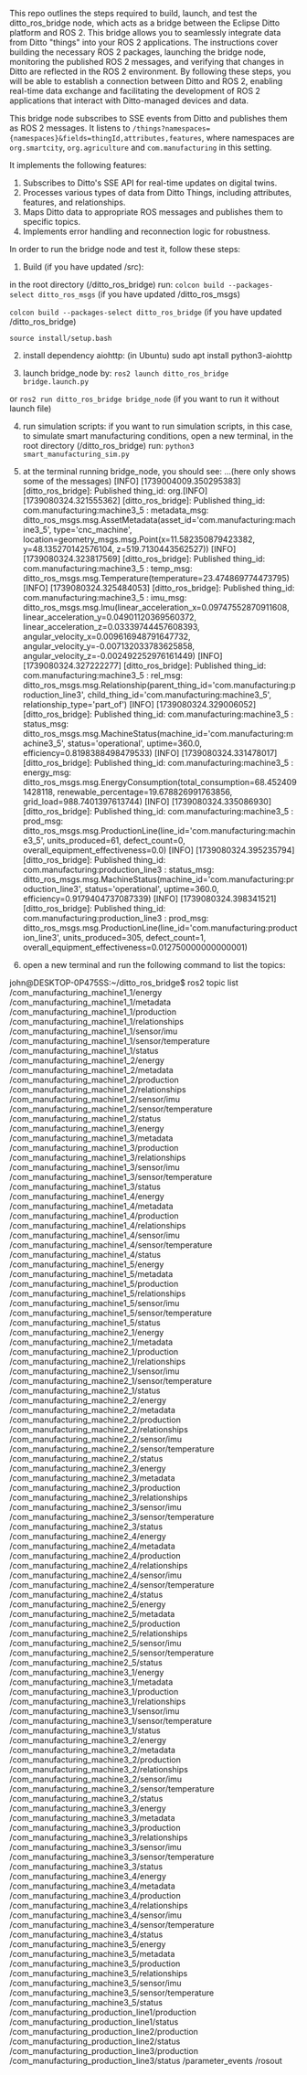 This repo outlines the steps required to build, launch, and test the ditto_ros_bridge node, which acts as a bridge between the Eclipse Ditto platform and ROS 2.  This bridge allows you to seamlessly integrate data from Ditto "things" into your ROS 2 applications.  The instructions cover building the necessary ROS 2 packages, launching the bridge node, monitoring the published ROS 2 messages, and verifying that changes in Ditto are reflected in the ROS 2 environment.  By following these steps, you will be able to establish a connection between Ditto and ROS 2, enabling real-time data exchange and facilitating the development of ROS 2 applications that interact with Ditto-managed devices and data.

This bridge node subscribes to SSE events from Ditto and publishes them as ROS 2 messages. It listens to `/things?namespaces={namespaces}&fields=thingId,attributes,features`, where namespaces are `org.smartcity`, `org.agriculture` and `com.manufacturing` in this setting.

It implements the following features:

1. Subscribes to Ditto's SSE API for real-time updates on digital twins.
2. Processes various types of data from Ditto Things, including attributes, features, and relationships.
3. Maps Ditto data to appropriate ROS messages and publishes them to specific topics.
4. Implements error handling and reconnection logic for robustness.

In order to run the bridge node and test it, follow these steps:

1. Build (if you have updated /src):

in the root directory (/ditto_ros_bridge) run:
`colcon build --packages-select ditto_ros_msgs` (if you have updated /ditto_ros_msgs)

`colcon build --packages-select ditto_ros_bridge` (if you have updated /ditto_ros_bridge)

`source install/setup.bash`

2. install dependency aiohttp: (in Ubuntu) sudo apt install python3-aiohttp

3. launch bridge_node by:
`ros2 launch ditto_ros_bridge bridge.launch.py`

or `ros2 run ditto_ros_bridge bridge_node` (if you want to run it without launch file)

4. run simulation scripts:
if you want to run simulation scripts, in this case, to simulate smart manufacturing conditions, open a new terminal, in the root directory (/ditto_ros_bridge) run: `python3 smart_manufacturing_sim.py`

5. at the terminal running bridge_node, you should see:
...(here only shows some of the messages)
[INFO] [1739004009.350295383] [ditto_ros_bridge]: Published thing_id: org.[INFO] [1739080324.321555362] [ditto_ros_bridge]: Published thing_id: com.manufacturing:machine3_5 : metadata_msg: ditto_ros_msgs.msg.AssetMetadata(asset_id='com.manufacturing:machine3_5', type='cnc_machine', location=geometry_msgs.msg.Point(x=11.582350879423382, y=48.135270142576104, z=519.7130443562527))
[INFO] [1739080324.323817569] [ditto_ros_bridge]: Published thing_id: com.manufacturing:machine3_5 : temp_msg: ditto_ros_msgs.msg.Temperature(temperature=23.474869774473795)
[INFO] [1739080324.325484053] [ditto_ros_bridge]: Published thing_id: com.manufacturing:machine3_5 : imu_msg: ditto_ros_msgs.msg.Imu(linear_acceleration_x=0.09747552870911608, linear_acceleration_y=0.04901120369560372, linear_acceleration_z=0.03339744457608393, angular_velocity_x=0.009616948791647732, angular_velocity_y=-0.007132033783625858, angular_velocity_z=-0.002492252976161449)
[INFO] [1739080324.327222277] [ditto_ros_bridge]: Published thing_id: com.manufacturing:machine3_5 : rel_msg: ditto_ros_msgs.msg.Relationship(parent_thing_id='com.manufacturing:production_line3', child_thing_id='com.manufacturing:machine3_5', relationship_type='part_of')
[INFO] [1739080324.329006052] [ditto_ros_bridge]: Published thing_id: com.manufacturing:machine3_5 : status_msg: ditto_ros_msgs.msg.MachineStatus(machine_id='com.manufacturing:machine3_5', status='operational', uptime=360.0, efficiency=0.8198388498479533)
[INFO] [1739080324.331478017] [ditto_ros_bridge]: Published thing_id: com.manufacturing:machine3_5 : energy_msg: ditto_ros_msgs.msg.EnergyConsumption(total_consumption=68.4524091428118, renewable_percentage=19.678826991763856, grid_load=988.7401397613744)
[INFO] [1739080324.335086930] [ditto_ros_bridge]: Published thing_id: com.manufacturing:machine3_5 : prod_msg: ditto_ros_msgs.msg.ProductionLine(line_id='com.manufacturing:machine3_5', units_produced=61, defect_count=0, overall_equipment_effectiveness=0.0)
[INFO] [1739080324.395235794] [ditto_ros_bridge]: Published thing_id: com.manufacturing:production_line3 : status_msg: ditto_ros_msgs.msg.MachineStatus(machine_id='com.manufacturing:production_line3', status='operational', uptime=360.0, efficiency=0.9179404737087339)
[INFO] [1739080324.398341521] [ditto_ros_bridge]: Published thing_id: com.manufacturing:production_line3 : prod_msg: ditto_ros_msgs.msg.ProductionLine(line_id='com.manufacturing:production_line3', units_produced=305, defect_count=1, overall_equipment_effectiveness=0.012750000000000001)

6. open a new terminal and run the following command to list the topics:

john@DESKTOP-0P475SS:~/ditto_ros_bridge$ ros2 topic list
/com_manufacturing_machine1_1/energy
/com_manufacturing_machine1_1/metadata
/com_manufacturing_machine1_1/production
/com_manufacturing_machine1_1/relationships
/com_manufacturing_machine1_1/sensor/imu
/com_manufacturing_machine1_1/sensor/temperature
/com_manufacturing_machine1_1/status
/com_manufacturing_machine1_2/energy
/com_manufacturing_machine1_2/metadata
/com_manufacturing_machine1_2/production
/com_manufacturing_machine1_2/relationships
/com_manufacturing_machine1_2/sensor/imu
/com_manufacturing_machine1_2/sensor/temperature
/com_manufacturing_machine1_2/status
/com_manufacturing_machine1_3/energy
/com_manufacturing_machine1_3/metadata
/com_manufacturing_machine1_3/production
/com_manufacturing_machine1_3/relationships
/com_manufacturing_machine1_3/sensor/imu
/com_manufacturing_machine1_3/sensor/temperature
/com_manufacturing_machine1_3/status
/com_manufacturing_machine1_4/energy
/com_manufacturing_machine1_4/metadata
/com_manufacturing_machine1_4/production
/com_manufacturing_machine1_4/relationships
/com_manufacturing_machine1_4/sensor/imu
/com_manufacturing_machine1_4/sensor/temperature
/com_manufacturing_machine1_4/status
/com_manufacturing_machine1_5/energy
/com_manufacturing_machine1_5/metadata
/com_manufacturing_machine1_5/production
/com_manufacturing_machine1_5/relationships
/com_manufacturing_machine1_5/sensor/imu
/com_manufacturing_machine1_5/sensor/temperature
/com_manufacturing_machine1_5/status
/com_manufacturing_machine2_1/energy
/com_manufacturing_machine2_1/metadata
/com_manufacturing_machine2_1/production
/com_manufacturing_machine2_1/relationships
/com_manufacturing_machine2_1/sensor/imu
/com_manufacturing_machine2_1/sensor/temperature
/com_manufacturing_machine2_1/status
/com_manufacturing_machine2_2/energy
/com_manufacturing_machine2_2/metadata
/com_manufacturing_machine2_2/production
/com_manufacturing_machine2_2/relationships
/com_manufacturing_machine2_2/sensor/imu
/com_manufacturing_machine2_2/sensor/temperature
/com_manufacturing_machine2_2/status
/com_manufacturing_machine2_3/energy
/com_manufacturing_machine2_3/metadata
/com_manufacturing_machine2_3/production
/com_manufacturing_machine2_3/relationships
/com_manufacturing_machine2_3/sensor/imu
/com_manufacturing_machine2_3/sensor/temperature
/com_manufacturing_machine2_3/status
/com_manufacturing_machine2_4/energy
/com_manufacturing_machine2_4/metadata
/com_manufacturing_machine2_4/production
/com_manufacturing_machine2_4/relationships
/com_manufacturing_machine2_4/sensor/imu
/com_manufacturing_machine2_4/sensor/temperature
/com_manufacturing_machine2_4/status
/com_manufacturing_machine2_5/energy
/com_manufacturing_machine2_5/metadata
/com_manufacturing_machine2_5/production
/com_manufacturing_machine2_5/relationships
/com_manufacturing_machine2_5/sensor/imu
/com_manufacturing_machine2_5/sensor/temperature
/com_manufacturing_machine2_5/status
/com_manufacturing_machine3_1/energy
/com_manufacturing_machine3_1/metadata
/com_manufacturing_machine3_1/production
/com_manufacturing_machine3_1/relationships
/com_manufacturing_machine3_1/sensor/imu
/com_manufacturing_machine3_1/sensor/temperature
/com_manufacturing_machine3_1/status
/com_manufacturing_machine3_2/energy
/com_manufacturing_machine3_2/metadata
/com_manufacturing_machine3_2/production
/com_manufacturing_machine3_2/relationships
/com_manufacturing_machine3_2/sensor/imu
/com_manufacturing_machine3_2/sensor/temperature
/com_manufacturing_machine3_2/status
/com_manufacturing_machine3_3/energy
/com_manufacturing_machine3_3/metadata
/com_manufacturing_machine3_3/production
/com_manufacturing_machine3_3/relationships
/com_manufacturing_machine3_3/sensor/imu
/com_manufacturing_machine3_3/sensor/temperature
/com_manufacturing_machine3_3/status
/com_manufacturing_machine3_4/energy
/com_manufacturing_machine3_4/metadata
/com_manufacturing_machine3_4/production
/com_manufacturing_machine3_4/relationships
/com_manufacturing_machine3_4/sensor/imu
/com_manufacturing_machine3_4/sensor/temperature
/com_manufacturing_machine3_4/status
/com_manufacturing_machine3_5/energy
/com_manufacturing_machine3_5/metadata
/com_manufacturing_machine3_5/production
/com_manufacturing_machine3_5/relationships
/com_manufacturing_machine3_5/sensor/imu
/com_manufacturing_machine3_5/sensor/temperature
/com_manufacturing_machine3_5/status
/com_manufacturing_production_line1/production
/com_manufacturing_production_line1/status
/com_manufacturing_production_line2/production
/com_manufacturing_production_line2/status
/com_manufacturing_production_line3/production
/com_manufacturing_production_line3/status
/parameter_events
/rosout
